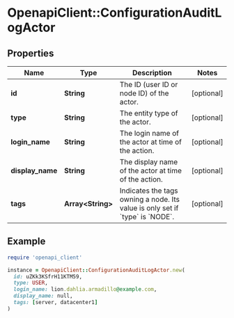 # OpenapiClient::ConfigurationAuditLogActor

## Properties

| Name | Type | Description | Notes |
| ---- | ---- | ----------- | ----- |
| **id** | **String** | The ID (user ID or node ID) of the actor. | [optional] |
| **type** | **String** | The entity type of the actor. | [optional] |
| **login_name** | **String** | The login name of the actor at time of the action. | [optional] |
| **display_name** | **String** | The display name of the actor at time of the action. | [optional] |
| **tags** | **Array&lt;String&gt;** | Indicates the tags owning a node. Its value is only set if &#x60;type&#x60; is &#x60;NODE&#x60;. | [optional] |

## Example

```ruby
require 'openapi_client'

instance = OpenapiClient::ConfigurationAuditLogActor.new(
  id: uZKk3KSfrH11KTM59,
  type: USER,
  login_name: lion.dahlia.armadillo@example.com,
  display_name: null,
  tags: [server, datacenter1]
)
```

